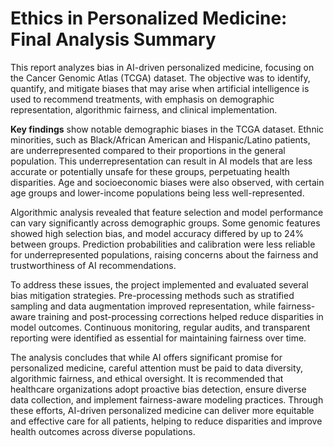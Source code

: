 # Ethics in Personalized Medicine: Final Analysis Summary

This report analyzes bias in AI-driven personalized medicine, focusing on the Cancer Genomic Atlas (TCGA) dataset. The objective was to identify, quantify, and mitigate biases that may arise when artificial intelligence is used to recommend treatments, with emphasis on demographic representation, algorithmic fairness, and clinical implementation.

**Key findings** show notable demographic biases in the TCGA dataset. Ethnic minorities, such as Black/African American and Hispanic/Latino patients, are underrepresented compared to their proportions in the general population. This underrepresentation can result in AI models that are less accurate or potentially unsafe for these groups, perpetuating health disparities. Age and socioeconomic biases were also observed, with certain age groups and lower-income populations being less well-represented.

Algorithmic analysis revealed that feature selection and model performance can vary significantly across demographic groups. Some genomic features showed high selection bias, and model accuracy differed by up to 24% between groups. Prediction probabilities and calibration were less reliable for underrepresented populations, raising concerns about the fairness and trustworthiness of AI recommendations.

To address these issues, the project implemented and evaluated several bias mitigation strategies. Pre-processing methods such as stratified sampling and data augmentation improved representation, while fairness-aware training and post-processing corrections helped reduce disparities in model outcomes. Continuous monitoring, regular audits, and transparent reporting were identified as essential for maintaining fairness over time.

The analysis concludes that while AI offers significant promise for personalized medicine, careful attention must be paid to data diversity, algorithmic fairness, and ethical oversight. It is recommended that healthcare organizations adopt proactive bias detection, ensure diverse data collection, and implement fairness-aware modeling practices. Through these efforts, AI-driven personalized medicine can deliver more equitable and effective care for all patients, helping to reduce disparities and improve health outcomes across diverse populations.